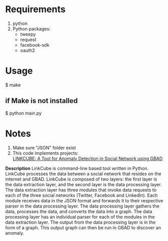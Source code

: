 **Requirements**
=============

1. python
2. Python packages:
	- tweepy
	- request
	- facebook-sdk
	- oauth2


**Usage**
======

$ make

if Make is not installed
------------------------
$ python main.py


**Notes**
=====

1. Make sure "JSON" folder exist
2. This code implements projects: <br/>
   [LINKCUBE: A Tool for Anomaly Detection in Social Network using GBAD](https://rpaudel42.github.io/assets/LinkCube_Report.pdf)

**Description**
LinkCube is command-line based tool written in Python.
LinkCube processes the data between a social network that resides on the internet and GBAD.
LinkCube is composed of two layers: the first layer is the data extraction layer, and the second layer is the data processing layer.
The data extraction layer has three modules that invoke data requests to each of the three social networks (Twitter, Facebook and LinkedIn).
Each module receives data in the JSON format and forwards it to their respective parser in the data processing layer.
The data processing layer gathers the data, processes the data, and converts the data into a graph.
The data processing layer has an individual parser for each of the modules in the data extraction layer.
The output from the data processing layer is in the form of a graph.
This output graph can then be run in GBAD to discover an anomaly.



